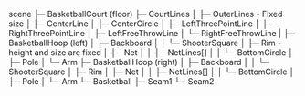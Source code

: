 scene
├─ BasketballCourt (floor)
├─ CourtLines
│   ├─ OuterLines - Fixed size
│   ├─ CenterLine
│   ├─ CenterCircle
│   ├─ LeftThreePointLine
│   ├─ RightThreePointLine
│   ├─ LeftFreeThrowLine
│   └─ RightFreeThrowLine
|
├─ BasketballHoop (left)
│   ├─ Backboard
│   │   └─ ShooterSquare
│   ├─ Rim - height and size are fixed
│   ├─ Net
│   │   ├─ NetLines[]
│   │   └─ BottomCircle
│   ├─ Pole
│   └─ Arm
├─ BasketballHoop (right)
│   ├─ Backboard
│   │   └─ ShooterSquare
│   ├─ Rim
│   ├─ Net
│   │   ├─ NetLines[]
│   │   └─ BottomCircle
│   ├─ Pole
│   └─ Arm
└─ Basketball
    ├─ Seam1
    └─ Seam2
